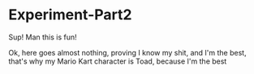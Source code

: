 # Experiment-Part2
Sup!  Man this is fun!


Ok, here goes almost nothing, proving I know my shit, and I'm the best,
that's why my Mario Kart character is Toad, because I'm the best